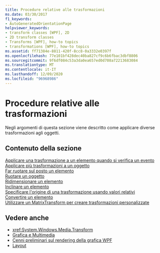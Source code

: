 ```yaml
---
title: Procedure relative alle trasformazioni
ms.date: 03/30/2017
f1_keywords:
- AutoGeneratedOrientationPage
helpviewer_keywords:
- transform classes [WPF], 2D
- 2D transform classes
- Transforms [WPF], how-to topics
- transformations [WPF], how-to topics
ms.assetid: ff71384e-8811-420f-8cc8-0a3332e0397f
ms.openlocfilehash: 77e101bf428dec40ba827cf9c6b6fbac3dbf8806
ms.sourcegitcommit: 9f6df084c53a3da0ea657ed0d708a72213683084
ms.translationtype: MT
ms.contentlocale: it-IT
ms.lasthandoff: 12/09/2020
ms.locfileid: "96968986"
---
```

# <a name="transformations-how-to-topics"></a>Procedure relative alle trasformazioni
Negli argomenti di questa sezione viene descritto come applicare diverse trasformazioni agli oggetti.  
  
## <a name="in-this-section"></a>Contenuto della sezione  
 [Applicare una trasformazione a un elemento quando si verifica un evento](how-to-apply-a-transform-to-an-element-when-an-event-occurs.md)  
 [Applicare più trasformazioni a un oggetto](how-to-apply-multiple-transforms-to-an-object.md)  
 [Far ruotare sul posto un elemento](how-to-make-an-element-spin-in-place.md)  
 [Ruotare un oggetto](how-to-rotate-an-object.md)  
 [Ridimensionare un elemento](how-to-scale-an-element.md)  
 [Inclinare un elemento](how-to-skew-an-element.md)  
 [Specificare l'origine di una trasformazione usando valori relativi](how-to-specify-the-origin-of-a-transform-by-using-relative-values.md)  
 [Convertire un elemento](how-to-translate-an-element.md)  
 [Utilizzare un MatrixTransform per creare trasformazioni personalizzate](how-to-use-a-matrixtransform-to-create-custom-transforms.md)  
  
## <a name="see-also"></a>Vedere anche

- <xref:System.Windows.Media.Transform>
- [Grafica e Multimedia](index.md)
- [Cenni preliminari sul rendering della grafica WPF](wpf-graphics-rendering-overview.md)
- [Layout](../advanced/layout.md)
